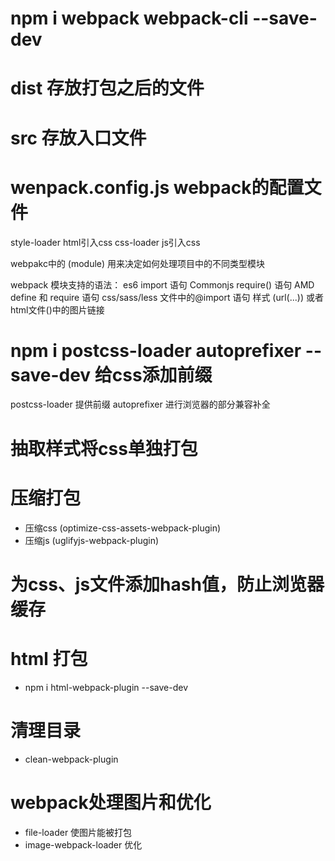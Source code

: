 # npm i webpack webpack-cli --save-dev

# dist 存放打包之后的文件

# src 存放入口文件

# wenpack.config.js  webpack的配置文件

style-loader   html引入css
css-loader   js引入css


webpakc中的 (module) 用来决定如何处理项目中的不同类型模块

webpack 模块支持的语法：
  es6 import 语句
  Commonjs require() 语句
  AMD define 和 require 语句
  css/sass/less 文件中的@import 语句
  样式 (url(...)) 或者 html文件(<img src="">)中的图片链接

# npm i postcss-loader autoprefixer --save-dev  给css添加前缀

postcss-loader 提供前缀
autoprefixer 进行浏览器的部分兼容补全

# 抽取样式将css单独打包


# 压缩打包
- 压缩css (optimize-css-assets-webpack-plugin)
- 压缩js (uglifyjs-webpack-plugin)

# 为css、js文件添加hash值，防止浏览器缓存

# html 打包
- npm i html-webpack-plugin --save-dev

# 清理目录
- clean-webpack-plugin

# webpack处理图片和优化
- file-loader 使图片能被打包
- image-webpack-loader 优化